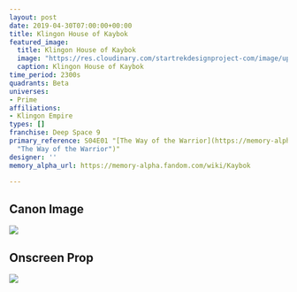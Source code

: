 ```yaml
---
layout: post
date: 2019-04-30T07:00:00+00:00
title: Klingon House of Kaybok
featured_image:
  title: Klingon House of Kaybok
  image: "https://res.cloudinary.com/startrekdesignproject-com/image/upload/v1556674652/HouseOfKaybok.png"
  caption: Klingon House of Kaybok
time_period: 2300s
quadrants: Beta
universes:
- Prime
affiliations:
- Klingon Empire
types: []
franchise: Deep Space 9
primary_reference: S04E01 "[The Way of the Warrior](https://memory-alpha.fandom.com/wiki/The_Way_of_the_Warrior
  "The Way of the Warrior")"
designer: ''
memory_alpha_url: https://memory-alpha.fandom.com/wiki/Kaybok

---
```

## Canon Image

![](https://res.cloudinary.com/startrekdesignproject-com/image/upload/v1556674652/DS9-4x1-Klingon-House-of-Kaybok.jpg)

## Onscreen Prop

![](https://res.cloudinary.com/startrekdesignproject-com/image/upload/v1556674652/Kaybok_Prop-Cropped.jpg)